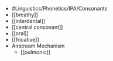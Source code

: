 - #Linguistics/Phonetics/IPA/Consonants
- [[breathy]]
- [[interdental]]
- [[central consonant]]
- [[oral]]
- [[fricative]]
- Airstream Mechanism
	- [[pulmonic]]